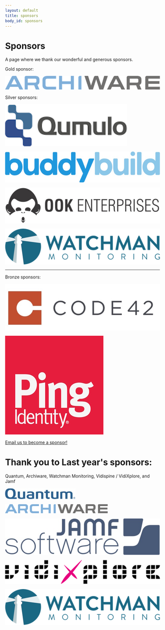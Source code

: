 ```yaml
---
layout: default
title: sponsors
body_id: sponsors
---
```


# Sponsors

A page where we thank our wonderful and generous sponsors.
<p>Gold sponsor:</p>
<p><a href="http://www.archiware.com/home.1.1.html"><img src="/assets/archiware_logo_rgb_700px-72dpi.png"></a></p>
<p></p>
<p>Silver sponsors:</p>
<p><a href="http://qumulo.com"><img src="/assets/qumulo_logo.png"></a></p>
<p><a href="https://buddybuild.com"><img src="/assets/buddybuildlogo.jpg"></a></p>
<p><a href="https://ook.co"><img src="/assets/Ook_Logo-Horizontal.jpg"></a></p>
<p><a href="https://www.watchmanmonitoring.com"><img src="/assets/Watchman-Monitoring-logo-blue550.png"></a></p>
<hr>
<p>Bronze sponsors:</p>
<p><a href="http://www.code42.com"><img src="/assets/Code42_Logo.jpg"></a></p>
<p><a href="https://www.pingidentity.com/en.html"><img src="/assets/ping320.jpg"></a></p>

<p><a href="mailto:{{ site.email }}">Email us to become a sponsor!</a></p>

# Thank you to Last year's sponsors:

Quantum, Archiware, Watchman Monitoring, Vidispine / VidiXplore, and Jamf

<p><img src="/assets/Quantum_Logo_229x35.jpg"></p>
<p><img src="/assets/archiware_logo_rgb_72dpi.png"></p>
<p><img src="/assets/JAMF-Software-Blue-Logo-Print.jpg"></p>
<p><img src="/assets/vidixplore_black550.png"></p>
<p><img src="/assets/Watchman-Monitoring-logo-blue550.png"></p>
